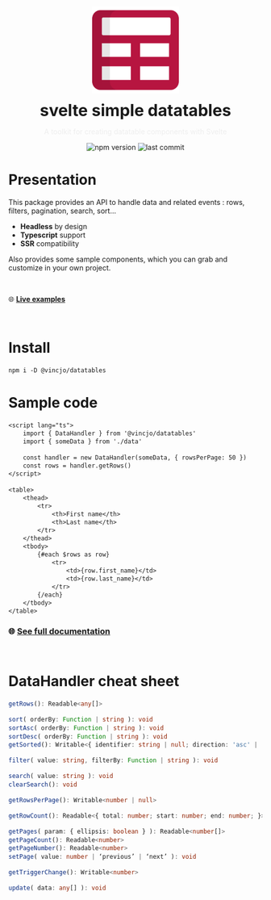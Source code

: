 <div align="center">
    <img align="center" src="./src/assets/logo.svg" alt="logo" width="172"/>
    <p align="center">
        <h1 align="center" style="font-size:32px;margin:0;border:none;">svelte simple datatables</h1>
        <p style="color:#eee">A toolkit for creating datatable components with Svelte</p>
        <img src="https://img.shields.io/npm/v/@vincjo/datatables?color=%23b71540" alt="npm version"/>
        <img src="https://img.shields.io/github/license/vincjo/datatables?color=b71540" alt="last commit"/>
    </p>
</div>

# Presentation

This package provides an API to handle data and related events : rows, filters, pagination, search, sort...

- **Headless** by design <br>
- **Typescript** support <br>
- **SSR** compatibility

Also provides some sample components, which you can grab and customize in your own project.

<br>

:globe_with_meridians: **[Live examples](https://vincjo.fr/datatables/examples)**


<br>

# Install
````apache
npm i -D @vincjo/datatables
````


# Sample code
````svelte
<script lang="ts">
    import { DataHandler } from '@vincjo/datatables'
    import { someData } from './data'

    const handler = new DataHandler(someData, { rowsPerPage: 50 })
    const rows = handler.getRows()
</script>

<table>
    <thead>
        <tr>
            <th>First name</th>
            <th>Last name</th>
        </tr>
    </thead>
    <tbody>
        {#each $rows as row}
            <tr>
                <td>{row.first_name}</td>
                <td>{row.last_name}</td>
            </tr>
        {/each}
    </tbody>
</table>
````
### :globe_with_meridians: [See full documentation](https://vincjo.fr/datatables) 

<br>

# DataHandler cheat sheet

````ts
getRows(): Readable<any[]>
````
````ts
sort( orderBy: Function | string ): void
sortAsc( orderBy: Function | string ): void
sortDesc( orderBy: Function | string ): void
getSorted(): Writable<{ identifier: string | null; direction: 'asc' | 'desc' | null; }>
````
````ts
filter( value: string, filterBy: Function | string ): void
````
````ts
search( value: string ): void
clearSearch(): void
````
````ts
getRowsPerPage(): Writable<number | null>
````
````ts
getRowCount(): Readable<{ total: number; start: number; end: number; }>
````
````ts
getPages( param: { ellipsis: boolean } ): Readable<number[]>
getPageCount(): Readable<number>
getPageNumber(): Readable<number>
setPage( value: number | ‘previous’ | ‘next’ ): void
````
````ts
getTriggerChange(): Writable<number>
````
````ts
update( data: any[] ): void
````